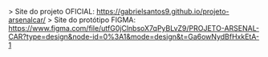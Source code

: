 \> Site do projeto OFICIAL: https://gabrielsantos9.github.io/projeto-arsenalcar/
\> Site do protótipo FIGMA: https://www.figma.com/file/utfG0jClnbsoX7qPyBLvZ9/PROJETO-ARSENAL-CAR?type=design&node-id=0%3A1&mode=design&t=Ga6owNydBfHxkEtA-1
